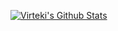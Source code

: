 [![Virteki's Github Stats](https://github-readme-stats.vercel.app/api/pin/?username=virteki&repo=github-readme-stats)](https://github.com/virteki/github-readme-stats)


<!--
**virteki/virteki** is a ✨ _special_ ✨ repository because its `README.md` (this file) appears on your GitHub profile.

Here are some ideas to get you started:

- 🔭 I’m currently working on ...
- 🌱 I’m currently learning ...
- 👯 I’m looking to collaborate on ...
- 🤔 I’m looking for help with ...
- 💬 Ask me about ...
- 📫 How to reach me: ...
- 😄 Pronouns: ...
- ⚡ Fun fact: ...
-->
